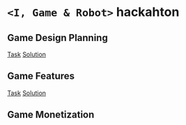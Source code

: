 #  `<I, Game & Robot>` hackahton

## Game Design Planning

[Task](https://gitcoin.co/issue/29356)
[Solution](https://github.com/agwisniewska/i-game-robot/blob/main/I%2C%20Game%20%26%20Robot%20Hackathon%20AI%20-Land%20Mobile%20Game.pdf)

## Game Features


[Task]()
[Solution](https://github.com/agwisniewska/i-game-robot/blob/main/%5BDESIGN%20GAME%20FEATURES%5D.pdf)


## Game Monetization

